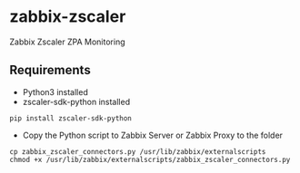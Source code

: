 # zabbix-zscaler
Zabbix Zscaler ZPA Monitoring


## Requirements

- Python3 installed
- zscaler-sdk-python installed
```
pip install zscaler-sdk-python
```

- Copy the Python script to Zabbix Server or Zabbix Proxy to the folder

```
cp zabbix_zscaler_connectors.py /usr/lib/zabbix/externalscripts
chmod +x /usr/lib/zabbix/externalscripts/zabbix_zscaler_connectors.py
```

